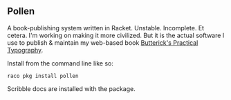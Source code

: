 Pollen
------

A book-publishing system written in Racket. Unstable. Incomplete. Et cetera. I'm working on making it more civilized. But it is the actual software I use to publish & maintain my web-based book [Butterick's Practical Typography](http://practicaltypography.com).

Install from the command line like so:

    raco pkg install pollen

Scribble docs are installed with the package.
